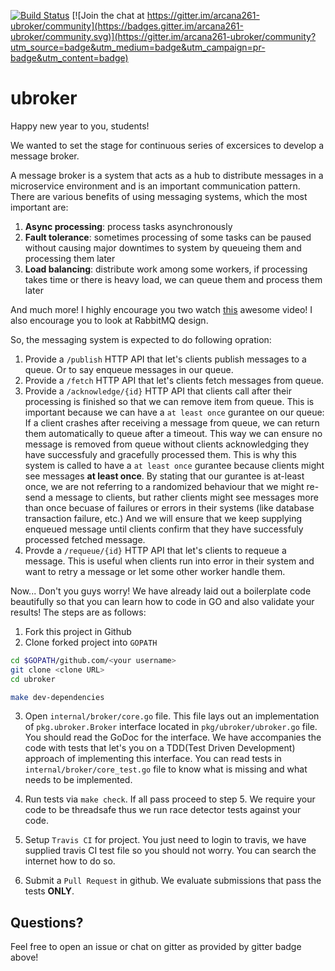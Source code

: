 [![Build Status](https://travis-ci.org/maedeazad/ubroker.svg?branch=master)](https://travis-ci.org/maedeazad/ubroker) [![Join the chat at https://gitter.im/arcana261-ubroker/community](https://badges.gitter.im/arcana261-ubroker/community.svg)](https://gitter.im/arcana261-ubroker/community?utm_source=badge&utm_medium=badge&utm_campaign=pr-badge&utm_content=badge)

# ubroker

Happy new year to you, students!

We wanted to set the stage for continuous series of excersices to develop
a message broker.

A message broker is a system that acts as a hub to distribute messages in a
microservice environment and is an important communication pattern. There are
various benefits of using messaging systems, which the most important are:

1. **Async processing**: process tasks asynchronously
2. **Fault tolerance**: sometimes processing of some tasks can be paused without causing major downtimes to system by queueing them and processing them later
3. **Load balancing**: distribute work among some workers, if processing takes time or there is heavy load, we can queue them and process them later

And much more! I highly encourage you two watch [this](https://www.youtube.com/watch?v=rXi5CLjIQ9k)
awesome video! I also encourage you to look at RabbitMQ design.

So, the messaging system is expected to do following opration:

1. Provide a `/publish` HTTP API that let's clients publish messages to a queue. Or to say enqueue messages in our queue.
2. Provide a `/fetch` HTTP‌ API that let's clients fetch messages from queue.
3. Provide a `/acknowledge/{id}` HTTP‌‌ API that clients call after their processing is finished so that we can remove item from queue. This is important because we can have a `at least once` gurantee on our queue: If a client crashes after receiving a message from queue, we can return them automatically to queue after a timeout. This way we can ensure no message is removed from queue without clients acknowledging they have successfuly and gracefully processed them. This is why this system is called to have a `at least once` gurantee because clients might see messages **at least once**. By stating that our gurantee is at-least once, we are not referring to a randomized behaviour that we might re-send a message to clients, but rather clients might see messages more than once becuase of failures or errors in their systems (like database transaction failure, etc.) And we will ensure that we keep supplying enqueued message until clients confirm that they have successfuly processed fetched message.
4. Provde a `/requeue/{id}` HTTP‌ API that let's clients to requeue a message. This is useful when clients run into error in their system and want to retry a message or let some other worker handle them.

Now... Don't you guys worry! We have already laid out a boilerplate code beautifully so that you can learn how to code in GO and also validate your results! The steps are as follows:

1. Fork this project in Github
2. Clone forked project into `GOPATH`

```bash
cd $GOPATH/github.com/<your username>
git clone <clone URL>
cd ubroker

make dev-dependencies
```

3. Open `internal/broker/core.go` file. This file lays out an implementation of  `pkg.ubroker.Broker` interface located in `pkg/ubroker/ubroker.go` file. You should read the GoDoc for the interface. We have accompanies the code with tests that let's you on a TDD‌(Test Driven Development) approach of implementing this interface. You can read tests in `internal/broker/core_test.go` file to know what is missing and what needs to be implemented.

4. Run tests via `make check`. If all pass proceed to step 5. We require your code to be threadsafe thus we run race detector tests against your code.

5. Setup `Travis CI` for project. You just need to login to travis, we have supplied travis CI test file so you should not worry. You can search the internet how to do so.

6. Submit a `Pull Request` in github. We evaluate submissions that pass the tests **ONLY**.

## Questions?

Feel free to open an issue or chat on gitter as provided by gitter badge above!
